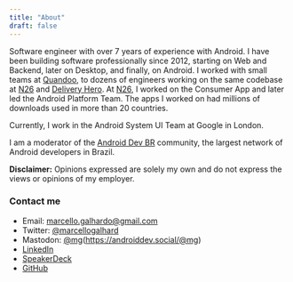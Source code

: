 ```yaml
---
title: "About"
draft: false
---
```


Software engineer with over 7 years of experience with Android. I have been building software professionally since 2012, starting on Web and Backend, later on Desktop, and finally, on Android. I worked with small teams at [Quandoo](https://www.quandoo.com), to dozens of engineers working on the same codebase at [N26](https://n26.com) and [Delivery Hero](https://www.deliveryhero.com). At [N26](https://n26.com), I worked on the Consumer App and later led the Android Platform Team. The apps I worked on had millions of downloads used in more than 20 countries.

Currently, I work in the Android System UI Team at Google in London.

I am a moderator of the [Android Dev BR](https://androiddevbr.org) community, the largest network of Android developers in Brazil.

**Disclaimer:** Opinions expressed are solely my own and do not express the views or opinions of my employer.

### Contact me

- Email: [marcello.galhardo@gmail.com](mailto:marcello.galhardo@gmail.com)
- Twitter: [@marcellogalhard](https://twitter.com/marcellogalhard)
- Mastodon: [@mg](https://twitter.com/marcellogalhard)(https://androiddev.social/@mg)
- [LinkedIn](https://www.linkedin.com/in/marcellogalhardo/)
- [SpeakerDeck](https://speakerdeck.com/marcellogalhardo)
- [GitHub](https://github.com/marcellogalhardo)
